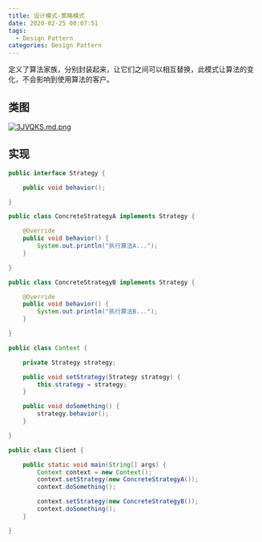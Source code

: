 ```yaml
---
title: 设计模式-策略模式
date: 2020-02-25 00:07:51
tags:
  - Design Pattern
categories: Design Pattern
---
```


定义了算法家族，分别封装起来，让它们之间可以相互替换，此模式让算法的变化，不会影响到使用算法的客户。

<!--more-->

## 类图

[![3JVQKS.md.png](https://s2.ax1x.com/2020/02/25/3JVQKS.md.png)](https://imgchr.com/i/3JVQKS)

## 实现

```java
public interface Strategy {

	public void behavior();

}
```

```java
public class ConcreteStrategyA implements Strategy {

	@Override
	public void behavior() {
		System.out.println("执行算法A...");
	}

}
```

```java
public class ConcreteStrategyB implements Strategy {

	@Override
	public void behavior() {
		System.out.println("执行算法B...");
	}

}
```

```java
public class Context {

	private Strategy strategy;

	public void setStrategy(Strategy strategy) {
		this.strategy = strategy;
	}

	public void doSomething() {
		strategy.behavior();
	}

}
```

```java
public class Client {

	public static void main(String[] args) {
		Context context = new Context();
		context.setStrategy(new ConcreteStrategyA());
		context.doSomething();

		context.setStrategy(new ConcreteStrategyB());
		context.doSomething();
	}

}
```